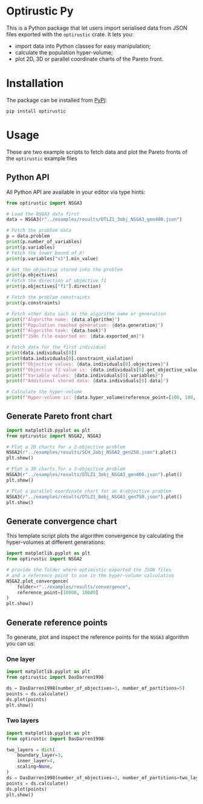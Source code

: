 # Optirustic Py

This is a Python package that let users import serialised data from JSON files
exported with the `optirustic` crate. It lets you:

- import data into Python classes for easy manipulation;
- calculate the population hyper-volume;
- plot 2D, 3D or parallel coordinate charts of the Pareto front.

# Installation

The package can be installed from [PyPi](https://pypi.org/project/optirustic/):

```
pip install optirustic
```

# Usage

These are two example scripts to fetch data and plot the Pareto fronts of the `optirustic` example
files

## Python API

All Python API are available in your editor via type hints:

```python
from optirustic import NSGA3

# Load the NSGA3 data first
data = NSGA3(r"../examples/results/DTLZ1_3obj_NSGA3_gen400.json")

# Fetch the problem data
p = data.problem
print(p.number_of_variables)
print(p.variables)
# Fetch the lower bound of X!
print(p.variables["x1"].min_value)

# Get the objective stored into the problem
print(p.objectives)
# Fetch the direction of objective f1
print(p.objectives["f1"].direction)

# Fetch the problem constraints
print(p.constraints)

# Fetch other data such as the algorithm name or generation
print(f"Algorithm name: {data.algorithm}")
print(f"Population reached generation: {data.generation}")
print(f"Algorithm took: {data.took}")
print(f"JSOn file exported on: {data.exported_on}")

# Fetch data for the first individual
print(data.individuals[0])
print(data.individuals[0].constraint_violation)
print(f"Objective values: {data.individuals[0].objectives}")
print(f"Objective f2 value is: {data.individuals[0].get_objective_value("f2")}")
print(f"Variable values: {data.individuals[0].variables}")
print(f"Additional stored data: {data.individuals[0].data}")

# Calculate the hyper-volume
print(f"Hyper-volume is: {data.hyper_volume(reference_point=[100, 100, 100])}")
```

## Generate Pareto front chart

```python
import matplotlib.pyplot as plt
from optirustic import NSGA2, NSGA3

# Plot a 2D charts for a 2-objective problem
NSGA2(r"../examples/results/SCH_2obj_NSGA2_gen250.json").plot()
plt.show()

# Plot a 3D charts for a 3-objective problem
NSGA3(r"../examples/results/DTLZ1_3obj_NSGA3_gen400.json").plot()
plt.show()

# Plot a parallel coordinate chart for an 8-objective problem
NSGA3(r"../examples/results/DTLZ1_8obj_NSGA3_gen750.json").plot()
plt.show()

```

## Generate convergence chart

This template script plots the algorithm convergence by calculating
the hyper-volumes at different generations:

```python
import matplotlib.pyplot as plt
from optirustic import NSGA2

# provide the folder where optimistic exported the JSON files
# and a reference point to use in the hyper-volume calculation
NSGA2.plot_convergence(
    folder=r"../examples/results/convergence",
    reference_point=[10000, 10000]
)
plt.show()
```

## Generate reference points

To generate, plot and inspect the reference points for the `NSGA3` algorithm you can us:

### One layer

```python
import matplotlib.pyplot as plt
from optirustic import DasDarren1998

ds = DasDarren1998(number_of_objectives=3, number_of_partitions=5)
points = ds.calculate()
ds.plot(points)
plt.show()

```

### Two layers

```python
import matplotlib.pyplot as plt
from optirustic import DasDarren1998

two_layers = dict(
    boundary_layer=3,
    inner_layer=4,
    scaling=None,
)
ds = DasDarren1998(number_of_objectives=3, number_of_partitions=two_layers)
points = ds.calculate()
ds.plot(points)
plt.show()
```